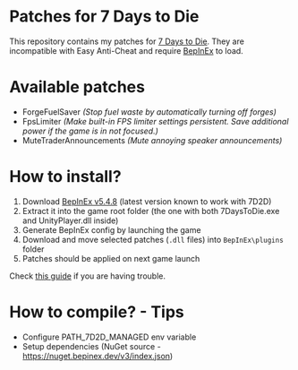 # Patches for 7 Days to Die
This repository contains my patches for [7 Days to Die](https://store.steampowered.com/app/251570/7_Days_to_Die/).
They are incompatible with Easy Anti-Cheat and require [BepInEx](https://github.com/BepInEx/BepInEx) to load.

# Available patches
- ForgeFuelSaver *(Stop fuel waste by automatically turning off forges)*
- FpsLimiter *(Make built-in FPS limiter settings persistent. Save additional power if the game is in not focused.)*
- MuteTraderAnnouncements *(Mute annoying speaker announcements)*

# How to install?
1. Download [BepInEx v5.4.8](https://github.com/BepInEx/BepInEx/releases/tag/v5.4.8) (latest version known to work with 7D2D)
2. Extract it into the game root folder (the one with both 7DaysToDie.exe and UnityPlayer.dll inside)
3. Generate BepInEx config by launching the game
4. Download and move selected patches (`.dll` files) into `BepInEx\plugins` folder
5. Patches should be applied on next game launch

Check [this guide](https://docs.bepinex.dev/v5.4.21/articles/user_guide/installation/index.html) if you are having trouble.

# How to compile? - Tips
- Configure PATH_7D2D_MANAGED env variable
- Setup dependencies (NuGet source - https://nuget.bepinex.dev/v3/index.json)
